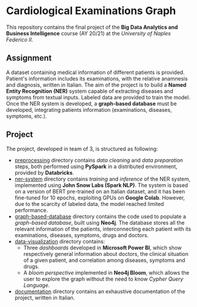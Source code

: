 # Cardiological Examinations Graph
This repository contains the final project of the **Big Data Analytics and Business Intelligence** course (AY 20/21) at the *University of Naples Federico II*.

## Assignment
A dataset containing medical information of different patients is provided. Patient's information includes its examinations, with the relative anamnesis and diagnosis, written in Italian.
The aim of the project is to build a **Named Entity Recognition (NER)** system capable of extracting diseases and symptoms from textual inputs. Labeled data are provided to train the model.
Once the NER system is developed, a **graph-based database** must be developed, integrating patients information (examinations, diseases, symptoms, etc.).

## Project
The project, developed in team of 3, is structured as following:
- [preprocessing](https://github.com/fabiod20/big-data-analytics-and-business-intelligence/tree/main/preprocessing) directory contains *data cleaning* and *data preparation* steps, both performed using **PySpark** in a distributed environment, provided by **Databricks**.
- [ner-system](https://github.com/fabiod20/big-data-analytics-and-business-intelligence/tree/main/ner-system) directory contains *training* and *inference* of the NER system, implemented using **John Snow Labs (Spark NLP)**. The system is based on a version of BERT pre-trained on an Italian dataset, and it has been fine-tuned for 10 epochs, exploiting GPUs on **Google Colab**. However, due to the scarcity of labeled data, the model reached limited performance.
- [graph-based-database](https://github.com/fabiod20/big-data-analytics-and-business-intelligence/tree/main/graph-based-database) directory contains the code used to populate a *graph-based database*, built using **Neo4j**. The database stores all the relevant information of the patients, interconnecting each patient with its examinations, diseases, symptoms, drugs and doctors.
- [data-visualization](https://github.com/fabiod20/big-data-analytics-and-business-intelligence/tree/main/data-visualization) directory contains:
  - Three *dashboards* developed in **Microsoft Power BI**, which show respectively general information about doctors, the clinical situation of a given patient, and correlation among diseases, symptoms and drugs.
  - A *bloom perspective* implemented in **Neo4j Bloom**, which allows the user to explore the graph without the need to know *Cypher Query Language.*
- [documentation](https://github.com/fabiod20/big-data-analytics-and-business-intelligence/tree/main/documentation) directory contains an exhaustive documentation of the project, written in Italian.
